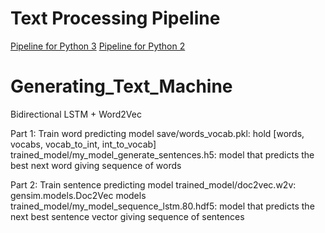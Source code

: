# Text Processing Pipeline
[Pipeline for Python 3](#https://github.com/AryaNguyen/Generating_Text_Machine/tree/master/pipelining)
[Pipeline for Python 2](#https://github.com/AryaNguyen/Generating_Text_Machine/tree/master/pipelining_python2)

# Generating_Text_Machine
Bidirectional LSTM + Word2Vec

Part 1: Train word predicting model 
save/words_vocab.pkl: hold [words, vocabs, vocab_to_int, int_to_vocab]
trained_model/my_model_generate_sentences.h5: model that predicts the best next word giving sequence of words

Part 2: Train sentence predicting model 
trained_model/doc2vec.w2v: gensim.models.Doc2Vec models
trained_model/my_model_sequence_lstm.80.hdf5: model that predicts the next best sentence vector giving sequence of sentences


